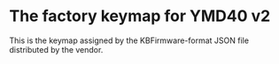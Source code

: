 # The factory keymap for YMD40 v2

This is the keymap assigned by the KBFirmware-format JSON file distributed by the vendor.
